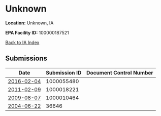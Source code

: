 # Unknown

**Location:** Unknown, IA

**EPA Facility ID:** 100000187521

[Back to IA Index](../../index.md)

## Submissions

| Date | Submission ID | Document Control Number |
|------|--------------|-------------------------|
| [2016-02-04](submissions/1000055480.md) | 1000055480 |  |
| [2011-02-09](submissions/1000018221.md) | 1000018221 |  |
| [2009-08-07](submissions/1000010464.md) | 1000010464 |  |
| [2004-06-22](submissions/36646.md) | 36646 |  |
